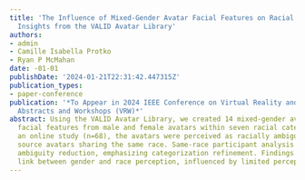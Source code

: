 ```yaml
---
title: 'The Influence of Mixed-Gender Avatar Facial Features on Racial Perception:
  Insights from the VALID Avatar Library'
authors:
- admin
- Camille Isabella Protko
- Ryan P McMahan
date: -01-01
publishDate: '2024-01-21T22:31:42.447315Z'
publication_types:
- paper-conference
publication: '*To Appear in 2024 IEEE Conference on Virtual Reality and 3D User Interfaces
  Abstracts and Workshops (VRW)*'
abstract: Using the VALID Avatar Library, we created 14 mixed-gender avatars by combining
  facial features from male and female avatars within seven racial categories. In
  an online study (n=68), the avatars were perceived as racially ambiguous, despite
  source avatars sharing the same race. Same-race participant analysis showed nuanced
  ambiguity reduction, emphasizing categorization refinement. Findings suggest a potential
  link between gender and race perception, influenced by limited perceptual expertise.
---
```

